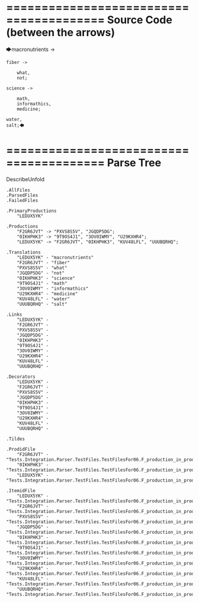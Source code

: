 ========================================
Source Code (between the arrows)
========================================

🡆macronutrients ->

    fiber ->

        what,
        not;
	
	science ->
		
		math,
		informathics,
		medicine;
    
    water,
    salt;🡄

========================================
Parse Tree
========================================
DescribeUnfold

    .AllFiles
    .ParsedFiles
    .FailedFiles

    .PrimaryProductions
        "LEDUX5YK" 

    .Productions
        "F2GR6JVT" -> "PXVS8S5V", "JGQDP5DG";
        "0IKHPHK3" -> "9T9OS4J1", "3OV0IWMY", "U29KXHR4";
        "LEDUX5YK" -> "F2GR6JVT", "0IKHPHK3", "KUV48LFL", "UUUBQRHQ";

    .Translations
        "LEDUX5YK" - "macronutrients"
        "F2GR6JVT" - "fiber"
        "PXVS8S5V" - "what"
        "JGQDP5DG" - "not"
        "0IKHPHK3" - "science"
        "9T9OS4J1" - "math"
        "3OV0IWMY" - "informathics"
        "U29KXHR4" - "medicine"
        "KUV48LFL" - "water"
        "UUUBQRHQ" - "salt"

    .Links
        "LEDUX5YK" - 
        "F2GR6JVT" - 
        "PXVS8S5V" - 
        "JGQDP5DG" - 
        "0IKHPHK3" - 
        "9T9OS4J1" - 
        "3OV0IWMY" - 
        "U29KXHR4" - 
        "KUV48LFL" - 
        "UUUBQRHQ" - 

    .Decorators
        "LEDUX5YK" - 
        "F2GR6JVT" - 
        "PXVS8S5V" - 
        "JGQDP5DG" - 
        "0IKHPHK3" - 
        "9T9OS4J1" - 
        "3OV0IWMY" - 
        "U29KXHR4" - 
        "KUV48LFL" - 
        "UUUBQRHQ" - 

    .Tildes

    .ProdidFile
        "F2GR6JVT" - "Tests.Integration.Parser.TestFiles.TestFilesFor06.F_production_in_production4.ds"
        "0IKHPHK3" - "Tests.Integration.Parser.TestFiles.TestFilesFor06.F_production_in_production4.ds"
        "LEDUX5YK" - "Tests.Integration.Parser.TestFiles.TestFilesFor06.F_production_in_production4.ds"

    .ItemidFile
        "LEDUX5YK" - "Tests.Integration.Parser.TestFiles.TestFilesFor06.F_production_in_production4.ds"
        "F2GR6JVT" - "Tests.Integration.Parser.TestFiles.TestFilesFor06.F_production_in_production4.ds"
        "PXVS8S5V" - "Tests.Integration.Parser.TestFiles.TestFilesFor06.F_production_in_production4.ds"
        "JGQDP5DG" - "Tests.Integration.Parser.TestFiles.TestFilesFor06.F_production_in_production4.ds"
        "0IKHPHK3" - "Tests.Integration.Parser.TestFiles.TestFilesFor06.F_production_in_production4.ds"
        "9T9OS4J1" - "Tests.Integration.Parser.TestFiles.TestFilesFor06.F_production_in_production4.ds"
        "3OV0IWMY" - "Tests.Integration.Parser.TestFiles.TestFilesFor06.F_production_in_production4.ds"
        "U29KXHR4" - "Tests.Integration.Parser.TestFiles.TestFilesFor06.F_production_in_production4.ds"
        "KUV48LFL" - "Tests.Integration.Parser.TestFiles.TestFilesFor06.F_production_in_production4.ds"
        "UUUBQRHQ" - "Tests.Integration.Parser.TestFiles.TestFilesFor06.F_production_in_production4.ds"

